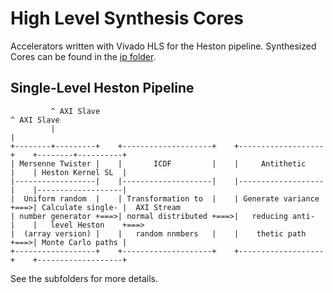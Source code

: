 High Level Synthesis Cores
==========================

Accelerators written with Vivado HLS for the Heston pipeline.
Synthesized Cores can be found in the [ip folder](../ip).

Single-Level Heston Pipeline
----------------------------

```
         ^ AXI Slave                                                                ^ AXI Slave
         |                                                                          |
+--------+---------+    +--------------------+    +-------------------+    +--------+----------+
| Mersenne Twister |    |       ICDF         |    |     Antithetic    |    | Heston Kernel SL  |
|------------------|    |--------------------|    |-------------------|    |-------------------|
|  Uniform random  |    | Transformation to  |    | Generate variance +===>| Calculate single- |  AXI Stream
| number generator +===>| normal distributed +===>|   reducing anti-  |    |   level Heston    +===>
|  (array version) |    |   random nnmbers   |    |    thetic path    +===>| Monte Carlo paths |  
+------------------+    +--------------------+    +-------------------+    +-------------------+
```

See the subfolders for more details.
